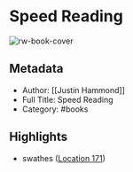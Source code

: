 # Speed Reading

![rw-book-cover](https://images-na.ssl-images-amazon.com/images/I/51JnAcjm3nL._SL200_.jpg)

## Metadata
- Author: [[Justin Hammond]]
- Full Title: Speed Reading
- Category: #books

## Highlights
- swathes ([Location 171](https://readwise.io/to_kindle?action=open&asin=B008J2MMWU&location=171))
